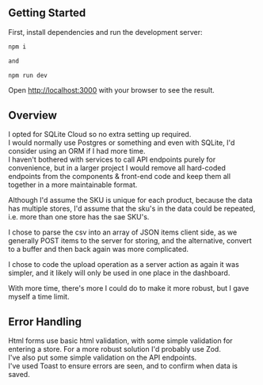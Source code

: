 ## Getting Started

First, install dependencies and run the development server:

```bash
npm i

and 

npm run dev

```

Open [http://localhost:3000](http://localhost:3000) with your browser to see the result.

## Overview

I opted for SQLite Cloud so no extra setting up required.  
I would normally use Postgres or something and even with SQLite, I'd consider using an ORM if I had more time.  
I haven't bothered with services to call API endpoints purely for convenience, but in a larger project I would remove all hard-coded endpoints from the components & front-end code and keep them all together in a more maintainable format.  

Although I'd assume the SKU is unique for each product, because the data has multiple stores, I'd assume that the sku's in the data could be repeated, i.e. more than one store has the sae SKU's.  

I chose to parse the csv into an array of JSON items client side, as we generally POST items to the server for storing, and the alternative, convert to a buffer and then back again was more complicated.  

I chose to code the upload operation as a server action as again it was simpler, and it likely will only be used in one place in the dashboard.  

With more time, there's more I could do to make it more robust, but I gave myself a time limit.  

## Error Handling
Html forms use basic html validation, with some simple validation for entering a store. For a more robust solution I'd probably use Zod.  
I've also put some simple validation on the API endpoints.  
I've used Toast to ensure errors are seen, and to confirm when data is saved.  